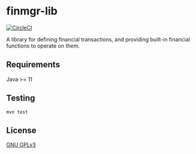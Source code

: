 finmgr-lib
===

[![CircleCI](https://circleci.com/gh/ksean/finmgr.svg?style=svg)](https://circleci.com/gh/ksean/finmgr)

A library for defining financial transactions, and providing built-in financial functions to operate on them.

## Requirements

Java >= 11

## Testing

`mvn test`

## License

[GNU GPLv3](https://www.gnu.org/licenses/)
